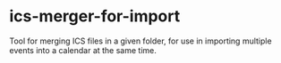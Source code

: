 # ics-merger-for-import
Tool for merging ICS files in a given folder, for use in importing multiple events into a calendar at the same time.
